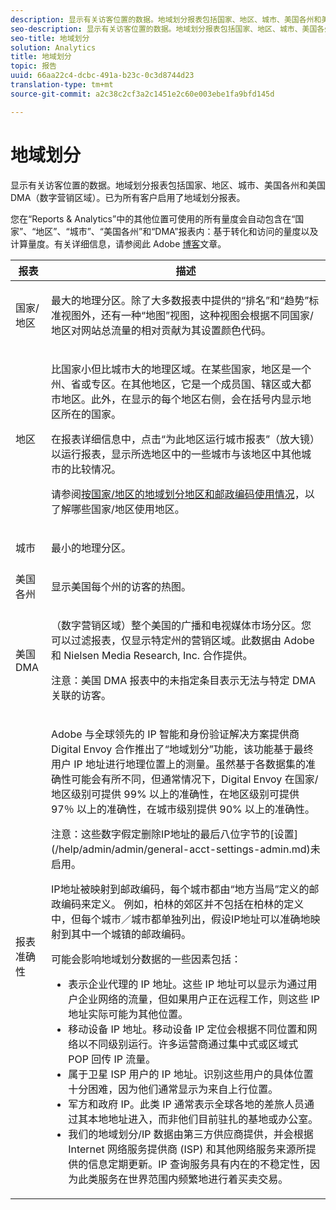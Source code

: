 ```yaml
---
description: 显示有关访客位置的数据。地域划分报表包括国家、地区、城市、美国各州和美国 DMA（数字营销区域）。已为所有客户启用了地域划分报表。
seo-description: 显示有关访客位置的数据。地域划分报表包括国家、地区、城市、美国各州和美国 DMA（数字营销区域）。已为所有客户启用了地域划分报表。
seo-title: 地域划分
solution: Analytics
title: 地域划分
topic: 报告
uuid: 66aa22c4-dcbc-491a-b23c-0c3d8744d23
translation-type: tm+mt
source-git-commit: a2c38c2cf3a2c1451e2c60e003ebe1fa9bfd145d

---
```



# 地域划分

显示有关访客位置的数据。地域划分报表包括国家、地区、城市、美国各州和美国 DMA（数字营销区域）。已为所有客户启用了地域划分报表。

您在“Reports &amp; Analytics”中的其他位置可使用的所有量度会自动包含在“国家”、“地区”、“城市”、“美国各州”和“DMA”报表内：基于转化和访问的量度以及计算量度。有关详细信息，请参阅此 Adobe [博客](https://blogs.adobe.com/digitalmarketing/analytics/introducing-new-metrics-in-geosegmentation-and-more/)文章。

<table id="table_566CFFC82E1149D8BAFE6641627FCF1F"> 
 <thead> 
  <tr> 
   <th colname="col1" class="entry"> 报表 </th> 
   <th colname="col2" class="entry"> 描述 </th> 
  </tr> 
 </thead>
 <tbody> 
  <tr> 
   <td colname="col1"> 国家/地区 </td> 
   <td colname="col2"> <p> 最大的地理分区。除了大多数报表中提供的“排名”和“趋势”标准视图外，还有一种“地图”视图，这种视图会根据不同国家/地区对网站总流量的相对贡献为其设置颜色代码。 </p> </td> 
  </tr> 
  <tr> 
   <td colname="col1"> 地区 </td> 
   <td colname="col2"> <p> 比国家小但比城市大的地理区域。在某些国家，地区是一个州、省或专区。在其他地区，它是一个成员国、辖区或大都市地区。此外，在显示的每个地区右侧，会在括号内显示地区所在的国家。 </p> <p>在报表详细信息中，点击“为此地区运行城市报表”（放大镜）以运行报表，显示所选地区中的一些城市与该地区中其他城市的比较情况。 </p> <p>请参阅<a href="../../../components/c-variables/dimensionslist/reports-geosegmentation-reference.md#concept_F7D998B418544B39ACD8838B48B732F1" format="dita" scope="local">按国家/地区的地域划分地区和邮政编码使用情况</a>，以了解哪些国家/地区使用地区。 </p> </td> 
  </tr> 
  <tr> 
   <td colname="col1"> 城市 </td> 
   <td colname="col2"> <p> 最小的地理分区。 </p> </td> 
  </tr> 
  <tr> 
   <td colname="col1"> 美国各州 </td> 
   <td colname="col2"> <p> 显示美国每个州的访客的热图。 </p> </td> 
  </tr> 
  <tr> 
   <td colname="col1"> 美国 DMA </td> 
   <td colname="col2"> <p> （数字营销区域）整个美国的广播和电视媒体市场分区。您可以过滤报表，仅显示特定州的营销区域。此数据由 Adobe 和 Nielsen Media Research, Inc. 合作提供。 </p> <p>注意：美国 DMA 报表中的未指定条目表示无法与特定 DMA 关联的访客。 </p> </td> 
  </tr> 
  <tr> 
   <td colname="col1"> 报表准确性 </td> 
   <td colname="col2"> <p>Adobe 与全球领先的 IP 智能和身份验证解决方案提供商 Digital Envoy 合作推出了“地域划分”功能，该功能基于最终用户 IP 地址进行地理位置上的测量。虽然基于各数据集的准确性可能会有所不同，但通常情况下，Digital Envoy 在国家/地区级别可提供 99% 以上的准确性，在地区级别可提供 97％ 以上的准确性，在城市级别提供 90% 以上的准确性。 </p> <p>注意：这些数字假定删除IP地址的最后八位字节的[设置](/help/admin/admin/general-acct-settings-admin.md)未启用。 </p> <p>IP地址被映射到邮政编码，每个城市都由“地方当局”定义的邮政编码来定义。 例如，柏林的郊区并不包括在柏林的定义中，但每个城市／城市都单独列出，假设IP地址可以准确地映射到其中一个城镇的邮政编码。 </p> <p>可能会影响地域划分数据的一些因素包括： </p> 
    <ul id="ul_1B05024AD5174232A8DB8145753FB09B"> 
     <li id="li_C3A21E7C1186490EB9A236634DB45E7F">表示企业代理的 IP 地址。这些 IP 地址可以显示为通过用户企业网络的流量，但如果用户正在远程工作，则这些 IP 地址实际可能为其他位置。 </li> 
     <li id="li_56FC36B3598C420F9246D4E8772822A7">移动设备 IP 地址。移动设备 IP 定位会根据不同位置和网络以不同级别运行。许多运营商通过集中式或区域式 POP 回传 IP 流量。 </li> 
     <li id="li_C1EED854AE584489BCBC2A7AA20B8EF1">属于卫星 ISP 用户的 IP 地址。识别这些用户的具体位置十分困难，因为他们通常显示为来自上行位置。 </li> 
     <li id="li_A735756F39554DF19E05D251CA614F02">军方和政府 IP。此类 IP 通常表示全球各地的差旅人员通过其本地地址进入，而非他们目前驻扎的基地或办公室。 </li> 
     <li id="li_ACFF1B8094684173B8325A44304CA32B">我们的地域划分/IP 数据由第三方供应商提供，并会根据 Internet 网络服务提供商 (ISP) 和其他网络服务来源所提供的信息定期更新。IP 查询服务具有内在的不稳定性，因为此类服务在世界范围内频繁地进行着买卖交易。 </li> 
    </ul> </td> 
  </tr> 
 </tbody> 
</table>

